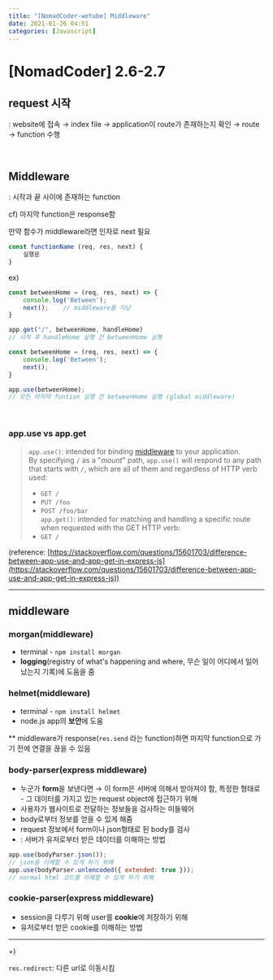 ```yaml
---
title: "[NomadCoder-wetube] Middleware"
date: 2021-01-26 04:51
categories: [Javascript]
---
```


# [NomadCoder] 2.6-2.7

## request 시작

: website에 접속 → index file → application이 route가 존재하는지 확인 → route → function 수행

<br>

## Middleware

: 시작과 끝 사이에 존재하는 function

cf) 마지막 function은 response함

만약 함수가 middleware라면 인자로 next 필요

```jsx
const functionName (req, res, next) {
	실행문
}
```

ex)

```jsx
const betweenHome = (req, res, next) => {
    console.log('Between');
    next();    // middleware를 지남
}

app.get("/", betweenHome, handleHome)
// 시작 후 handleHome 실행 전 betweenHome 실행
```

```jsx
const betweenHome = (req, res, next) => {
    console.log('Between');
    next();
}

app.use(betweenHome);
// 모든 마지막 funtion 실행 전 betweenHome 실행 (global middleware)
```
<br>

### app.use vs app.get

>`app.use()`: intended for binding [middleware](http://expressjs.com/api.html#middleware) to your application.<br>
>By specifying `/` as a "*mount*" path, `app.use()` will respond to any path that starts with `/`, which are all of them and regardless of HTTP verb used:
>- `GET /`
>- `PUT /foo`
>- `POST /foo/bar`<br>
`app.get()`: intended for matching and handling a specific route when requested with the GET HTTP verb:
>- `GET /`

(reference: [https://stackoverflow.com/questions/15601703/difference-between-app-use-and-app-get-in-express-js](https://stackoverflow.com/questions/15601703/difference-between-app-use-and-app-get-in-express-js))

---

## middleware

### morgan(middleware)

- terminal - `npm install morgan`
- **logging**(registry of what's happening and where, 무슨 일이 어디에서 일어났는지 기록)에 도움을 줌

### helmet(middleware)

- terminal - `npm install helmet`
- node.js app의 **보안**에 도움

** middleware가 response(`res.send` 라는 function)하면 마지막 function으로 가기 전에 연결을 끊을 수 있음

### body-parser(express middleware)

- 누군가 **form**을 보낸다면 → 이 form은 서버에 의해서 받아져야 함, 특정한 형태로 - 그 데이터를 가지고 있는 request object에 접근하기 위해
- 사용자가 웹사이트로 전달하는 정보들을 검사하는 미들웨어
- body로부터 정보를 얻을 수 있게 해줌
- request 정보에서 form이나 json형태로 된 body를 검사
- : 서버가 유저로부터 받은 데이터를 이해하는 방법

```jsx
app.use(bodyParser.json());
// json을 이해할 수 있게 하기 위해
app.use(bodyParser.unlencoded({ extended: true }));
// normal html 코드를 이해할 수 있게 하기 위해
```

### cookie-parser(express middleware)

- session을 다루기 위해 user를 **cookie**에 저장하기 위해
- 유저로부터 받은 cookie를 이해하는 방법

---

+)

`res.redirect`: 다른 url로 이동시킴
